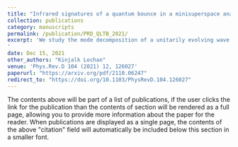 ```yaml
---
title: "Infrared signatures of a quantum bounce in a minisuperspace analysis of Lemaître-Tolman-Bondi dust collapse"
collection: publications
category: manuscripts
permalink: /publication/PRD_QLTB_2021/
excerpt: 'We study the mode decomposition of a unitarily evolving wave packet that represents the quantum dynamics of the dust cloud in Lema\^itre-Tolman-Bondi geometry. We showed that the infrared sector of the dust profile predominantly contributes to the emission during the collapsing phase and therefore, is most relevant for the Hawking radiation. 
'
date: Dec 15, 2021
other_authors: "Kinjalk Lochan"
venue: 'Phys.Rev.D 104 (2021) 12, 126027'
paperurl: "https://arxiv.org/pdf/2110.06247"
redirect_to: "https://doi.org/10.1103/PhysRevD.104.126027"
---
```

The contents above will be part of a list of publications, if the user clicks the link for the publication than the contents of section will be rendered as a full page, allowing you to provide more information about the paper for the reader. When publications are displayed as a single page, the contents of the above "citation" field will automatically be included below this section in a smaller font.
